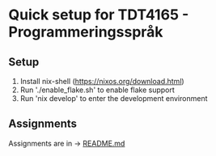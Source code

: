 # Quick setup for TDT4165 - Programmeringsspråk 
## Setup
1. Install nix-shell (https://nixos.org/download.html)
2. Run './enable_flake.sh' to enable flake support
3. Run 'nix develop' to enter the development environment

## Assignments
Assignments are in -> [README.md](Assignments/README.md)